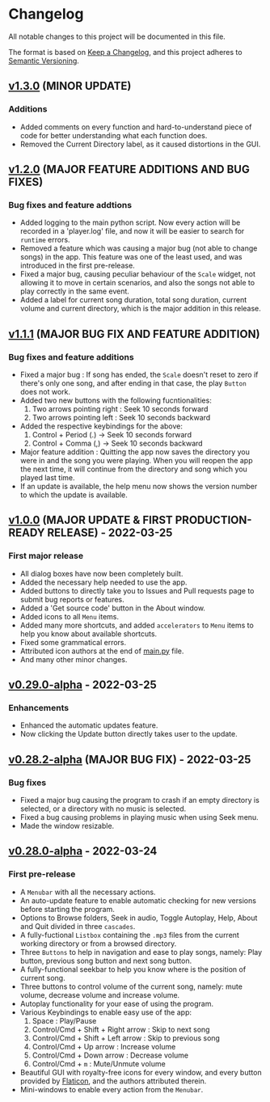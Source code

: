 # Changelog

All notable changes to this project will be documented in this file.

The format is based on [Keep a Changelog](https://keepachangelog.com/en/1.0.0/),
and this project adheres to [Semantic Versioning](https://semver.org/spec/v2.0.0.html).

## [v1.3.0] (MINOR UPDATE)

### Additions

- Added comments on every function and hard-to-understand piece of code for better understanding what each function does.
- Removed the Current Directory label, as it caused distortions in the GUI.

## [v1.2.0] (MAJOR FEATURE ADDITIONS AND BUG FIXES)

### Bug fixes and feature addtions

- Added logging to the main python script. Now every action will be recorded in a 'player.log' file, and now it will be easier to search for `runtime` errors.
- Removed a feature which was causing a major bug (not able to change songs) in the app. This feature was one of the least used, and was introduced in the first pre-release.
- Fixed a major bug, causing peculiar behaviour of the `Scale` widget, not allowing it to move in certain scenarios, and also the songs not able to play correctly in the same event.
- Added a label for current song duration, total song duration, current volume and current directory, which is the major addition in this release.

## [v1.1.1] (MAJOR BUG FIX AND FEATURE ADDITION)

### Bug fixes and feature additions

- Fixed a major bug : If song has ended, the `Scale` doesn't reset to zero if there's only one song, and after ending in that case, the play `Button` does not work.
- Added two new buttons with the following fucntionalities:
    1. Two arrows pointing right : Seek 10 seconds forward
    2. Two arrows pointing left : Seek 10 seconds backward
- Added the respective keybindings for the above:
    1. Control + Period (.) -> Seek 10 seconds forward
    2. Control + Comma (,) -> Seek 10 seconds backward
- Major feature addition : Quitting the app now saves the directory you were in and the song you were playing. When you will reopen the app the next time, it will continue from the directory and song which you played last time.
- If an update is available, the help menu now shows the version number to which the update is available.

## [v1.0.0] (MAJOR UPDATE & FIRST PRODUCTION-READY RELEASE) - 2022-03-25

### First major release

- All dialog boxes have now been completely built.
- Added the necessary help needed to use the app.
- Added buttons to directly take you to Issues and Pull requests page to submit bug reports or features.
- Added a 'Get source code' button in the About window.
- Added icons to all `Menu` items.
- Added many more shortcuts, and added `accelerators` to `Menu` items to help you know about available shortcuts.
- Fixed some grammatical errors.
- Attributed icon authors at the end of [main.py](https://github.com/warrior-guys/musical-memory/blob/main/main.py) file.
- And many other minor changes.

## [v0.29.0-alpha] - 2022-03-25

### Enhancements

- Enhanced the automatic updates feature.
- Now clicking the Update button directly takes user to the update.

## [v0.28.2-alpha] (MAJOR BUG FIX) - 2022-03-25

### Bug fixes

- Fixed a major bug causing the program to crash if an empty directory is selected, or a directory with no music is selected.
- Fixed a bug causing problems in playing music when using Seek menu.
- Made the window resizable.

## [v0.28.0-alpha] - 2022-03-24

### First pre-release

- A  `Menubar` with all the necessary actions.
- An auto-update feature to enable automatic checking for new versions before starting the program.
- Options to Browse folders, Seek in audio, Toggle Autoplay, Help, About and Quit divided in three `cascades`.
- A fully-fuctional `Listbox` containing the `.mp3` files from the current working directory or from a browsed directory.
- Three `Buttons` to help in navigation and ease to play songs, namely: Play button, previous song button and next song button.
- A fully-functional seekbar to help you know where is the position of current song.
- Three buttons to control volume of the current song, namely: mute volume, decrease volume and increase volume.
- Autoplay functionality for your ease of using the program.
- Various Keybindings to enable easy use of the app:
  1. Space : Play/Pause
  2. Control/Cmd + Shift + Right arrow : Skip to next song
  3. Control/Cmd + Shift + Left arrow : Skip to previous song
  4. Control/Cmd + Up arrow : Increase volume
  5. Control/Cmd + Down arrow : Decrease volume
  6. Control/Cmd + `m` : Mute/Unmute volume
- Beautiful GUI with royalty-free icons for every window, and every button provided by [Flaticon](https://www.flaticon.com), and the authors attributed therein.
- Mini-windows to enable every action from the `Menubar`.

[v1.3.0]: https://github.com/warrior-guys/musical-memory/releases/tag/v1.3.0
[v1.2.0]: https://github.com/warrior-guys/musical-memory/releases/tag/v1.2.0
[v1.1.1]: https://github.com/warrior-guys/musical-memory/releases/tag/v1.1.1
[v1.0.0]: https://github.com/warrior-guys/musical-memory/releases/tag/v1.0.0
[v0.29.0-alpha]: https://github.com/warrior-guys/musical-memory/releases/tag/v0.29.0-alpha
[v0.28.2-alpha]: https://github.com/warrior-guys/musical-memory/releases/tag/v0.28.2-alpha
[v0.28.0-alpha]: https://github.com/warrior-guys/musical-memory/releases/tag/v0.28.0-alpha
